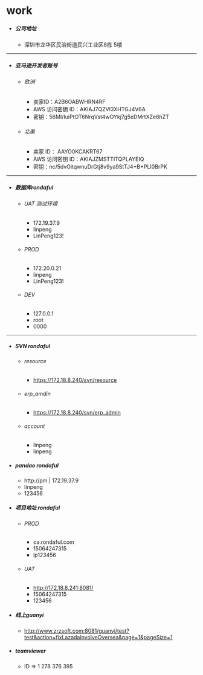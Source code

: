 # work

- ##### 公司地址 

  - 深圳市龙华区民治街道民兴工业区8栋 5楼

------

- ##### 亚马逊开发者账号

  - ###### 欧洲

    - 卖家ID：A2B6OABWHRN4RF
    - AWS 访问密钥 ID：AKIAJ7QZVI3XHTGJ4V6A
    - 密钥：56MI/IuiPtOT6NrqVst4wOYkj7g5eDMrtXZe6hZT

  - ###### 北美

    - 卖家 ID： AAYO0KCAKRT67
    - AWS 访问密钥 ID：AKIAJZMSTTITQPLAYEIQ
    - 密钥：nc/5dvOitqwnuDrGtj8v9ya9StTJ4+B+PLI0BrPK

---

- ##### 数据库rondaful

  - ###### UAT 测试环境

    - 172.19.37.9
    - linpeng
    - LinPeng123!

  - ###### PROD

    - 172.20.0.21
    - linpeng
    - LinPeng123!

  - ###### DEV

    - 127.0.0.1
    - root
    - 0000

------

- ##### SVN rondaful

  - ###### resource

    - https://172.18.8.240/svn/resource

  - ###### erp_amdin

    - https://172.18.8.240/svn/erp_admin

  - ###### account

    - linpeng
    - linpeng

- ##### pandao rondaful

  - http://pm  |   172.19.37.9
  - linpeng
  - 123456

- ##### 项目地址 rondaful

  - ###### PROD

    - oa.rondaful.com
    - 15064247315
    - lp123456

  - ###### UAT

    - http://172.18.8.241:8081/
    - 15064247315
    - 123456

- ##### 线上guanyi

  - http://www.zrzsoft.com:8081/guanyi/test?test&action=fixLazadaInvolveOversea&page=1&pageSize=1
  
- ##### teamviewer

	- ID => 1 278 376 395

​        